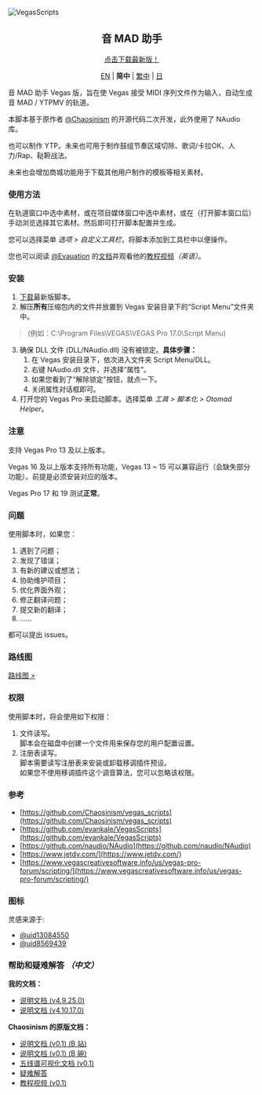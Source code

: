 ![VegasScripts](https://github.com/otomad/VegasScripts/blob/winform/banner.png?raw=true)
<h2 align="center">音 MAD 助手</h2>
<div align="center">
	<p><a href="https://github.com/otomad/VegasScripts/releases/latest">点击下载最新版！</a></p>
	<p>
		<a href="README.md">EN</a> |
		<strong>简中</strong> |
		<a href="README_zh-TW.md">繁中</a> |
		<a href="README_ja-JP.md">日</a>
	</p>
</div>

音 MAD 助手 Vegas 版，旨在使 Vegas 接受 MIDI 序列文件作为输入，自动生成音 MAD / YTPMV 的轨道。

本脚本基于原作者 [@Chaosinism](https://github.com/Chaosinism) 的开源代码二次开发，此外使用了 NAudio 库。

也可以制作 YTP。未来也可用于制作鼓组节奏区域切除、歌词/卡拉OK、人力/Rap、鞑靼战法。

未来也会增加商城功能用于下载其他用户制作的模板等相关素材。

### 使用方法
在轨道窗口中选中素材，或在项目媒体窗口中选中素材，或在（打开脚本窗口后）手动浏览选择其它素材。然后即可打开脚本配置并生成。

您可以选择菜单 *选项 > 自定义工具栏*，将脚本添加到工具栏中以便操作。

您也可以阅读 [@Evauation](https://github.com/Evauation) 的[文档](https://docs.google.com/document/d/1PEkh0_WFDLUAYGD-YzIDNXUQiAKqogEvpuRQhfqz9ng/edit)并观看他的[教程视频](https://www.youtube.com/watch?v=8vSpzgL_86A)*（英语）*。

### 安装
1. [下载](https://github.com/otomad/VegasScripts/releases/latest)最新版脚本。
2. 解压**所有**压缩包内的文件并放置到 Vegas 安装目录下的“Script Menu”文件夹中。
> (例如：C:\Program Files\VEGAS\VEGAS Pro 17.0\Script Menu)
3. 确保 DLL 文件 (DLL/NAudio.dll) 没有被锁定。**具体步骤：**
	1. 在 Vegas 安装目录下，依次进入文件夹 Script Menu/DLL。
	2. 右键 NAudio.dll 文件，并选择“属性”。
	3. 如果您看到了“解除锁定”按钮，就点一下。
	4. 关闭属性对话框即可。
4. 打开您的 Vegas Pro 来启动脚本。选择菜单 *工具 > 脚本化 > Otomad Helper*。

### **注意**
支持 Vegas Pro 13 及以上版本。

Vegas 16 及以上版本支持所有功能，Vegas 13 ~ 15 可以兼容运行（会缺失部分功能）。前提是必须安装对应的版本。

Vegas Pro 17 和 19 测试**正常**。

### 问题
使用脚本时，如果您：
1. 遇到了问题；
2. 发现了错误；
3. 有新的建议或想法；
4. 协助维护项目；
5. 优化界面外观；
6. 修正翻译问题；
7. 提交新的翻译；
8. ……

都可以提出 issues。

### 路线图
[路线图 >](ROADMAP.md)

### 权限
使用脚本时，将会使用如下权限：
1. 文件读写。<br />
	脚本会在磁盘中创建一个文件用来保存您的用户配置设置。
2. 注册表读写。<br />
	脚本需要读写注册表来安装或卸载移调插件预设。<br />
	如果您不使用移调插件这个调音算法，您可以忽略该权限。

### 参考
* [https://github.com/Chaosinism/vegas_scripts](https://github.com/Chaosinism/vegas_scripts)
* [https://github.com/evankale/VegasScripts](https://github.com/evankale/VegasScripts)
* [https://github.com/naudio/NAudio](https://github.com/naudio/NAudio)
* [https://www.jetdv.com/](https://www.jetdv.com/)
* [https://www.vegascreativesoftware.info/us/vegas-pro-forum/scripting/](https://www.vegascreativesoftware.info/us/vegas-pro-forum/scripting/)

### 图标
灵感来源于:
* [@uid13084550](https://space.bilibili.com/13084550)
* [@uid8569439](https://space.bilibili.com/8569439)

### 帮助和疑难解答 *（中文）*
**我的文档：**
* [说明文档 (v4.9.25.0)](https://www.bilibili.com/read/cv13335178)
* [说明文档 (v4.10.17.0)](https://www.bilibili.com/read/cv13614419)

**Chaosinism 的原版文档：**
* [说明文档 (v0.1) (B 站)](https://www.bilibili.com/read/cv392013)
* [说明文档 (v0.1) (B 碗)](https://bowlroll.net/user/261124)
* [五线谱可视化文档 (v0.1)](https://www.bilibili.com/read/cv1027442)
* [疑难解答](https://www.bilibili.com/read/cv495309)
* [教程视频 (v0.1)](https://www.bilibili.com/video/av22226321)
